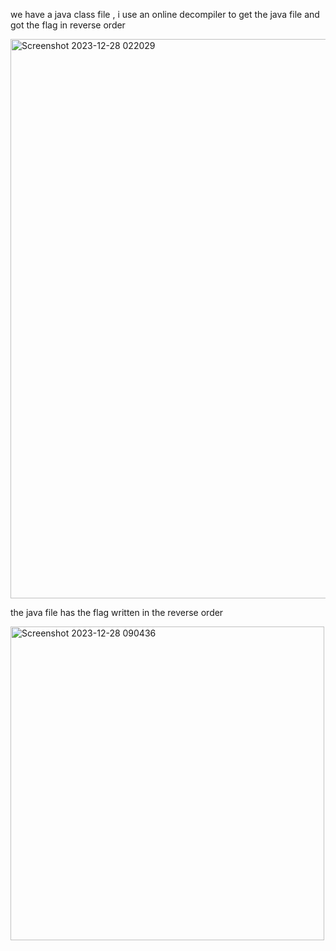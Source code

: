 we have a java class file , i use an online decompiler to get the java file and got the flag in reverse order

<img width="895" alt="Screenshot 2023-12-28 022029" src="https://github.com/lakshittandon/cryptonite/assets/143540406/137634be-200a-4b8a-b8ed-c9d9f16433a5">

the java file has the flag written in the reverse order



<img width="502" alt="Screenshot 2023-12-28 090436" src="https://github.com/lakshittandon/cryptonite/assets/143540406/b2e2c682-417d-47d3-aefe-5c9ab50e8513">




